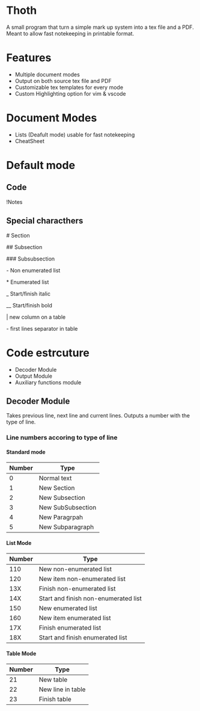 # Thoth
A small program that turn a simple mark up system into a tex file and a PDF. Meant to allow fast notekeeping in printable format.

# Features
- Multiple document modes
- Output on both source tex file and PDF
- Customizable tex templates for every mode
- Custom Highlighting option for vim  & vscode

# Document Modes
- Lists (Deafult mode) usable for fast notekeeping
- CheatSheet 

# Default mode
## Code 
!Notes

## Special characthers
\# Section

\## Subsection

\### Subsubsection


\- Non enumerated list

\* Enumerated list

\_ Start/finish italic

\__ Start/finish bold


\| new column on a table

\- first lines separator in table

# Code estrcuture

- Decoder Module
- Output Module
- Auxiliary functions module

## Decoder Module

Takes previous line, next line and current lines. Outputs a number with the type of line.

### Line numbers accoring to type of line

#### Standard mode
Number | Type
-------|-------
0 | Normal text
1 | New Section
2 | New Subsection
3 | New SubSubsection
4 | New Paragrpah
5 | New Subparagraph

#### List Mode
Number | Type
-------|-------
110 | New non-enumerated list
120 | New item non-enumerated list
13X | Finish non-enumerated list
14X | Start and finish non-enumerated list
150 | New enumerated list
160 | New item enumerated list
17X | Finish enumerated list
18X | Start and finish enumerated list

#### Table Mode
Number | Type
-------|-------
21 | New table
22 | New line in table
23 | Finish table

